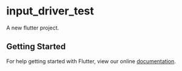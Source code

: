 # input_driver_test

A new flutter project.

## Getting Started

For help getting started with Flutter, view our online
[documentation](http://flutter.io/).
